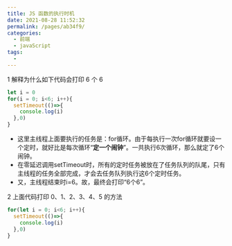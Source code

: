 ```yaml
---
title: JS 函数的执行时机
date: 2021-08-28 11:52:32
permalink: /pages/ab34f9/
categories:
  - 前端
  - javaScript
tags:
  - 
---
```

1 解释为什么如下代码会打印 6 个 6
```javascript
let i = 0
for(i = 0; i<6; i++){
  setTimeout(()=>{
    console.log(i)
  },0)
}
```

- 这里主线程上面要执行的任务是：for循环。由于每执行一次for循环就要设一个定时，就好比是每次循环“**定一个闹钟**”。一共执行6次循环，那么就定了6个闹钟。
- 在零延迟调用setTimeout时，所有的定时任务被放在了任务队列的队尾，只有主线程的任务全部完成，才会去任务队列执行这6个定时任务。
- 又，主线程结束时i=6。故，最终会打印“6个6”。

2 上面代码打印 0、1、2、3、4、5 的方法
```javascript
for(let i = 0; i<6; i++){
  setTimeout(()=>{
    console.log(i)
  },0)
}
```


